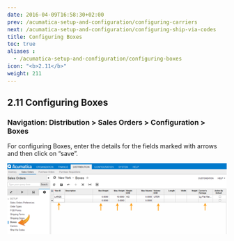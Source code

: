 ```yaml
---
date: 2016-04-09T16:58:30+02:00
prev: /acumatica-setup-and-configuration/configuring-carriers
next: /acumatica-setup-and-configuration/configuring-ship-via-codes
title: Configuring Boxes
toc: true
aliases :
  - /acumatica-setup-and-configuration/configuring-boxes
icon: "<b>2.11</b>"
weight: 211
---
```


## 2.11 Configuring Boxes

### Navigation: Distribution > Sales Orders > Configuration > Boxes

For configuring Boxes, enter the details for the fields marked with arrows and then click on “save”.

![configuring-boxes](images/configuring-boxes-1.png?classes=shadow)


